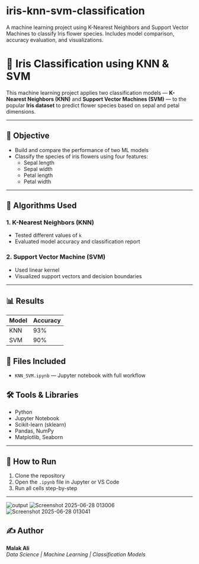 # iris-knn-svm-classification
A machine learning project using K-Nearest Neighbors and Support Vector Machines to classify Iris flower species. Includes model comparison, accuracy evaluation, and visualizations.

# 🌸 Iris Classification using KNN & SVM

This machine learning project applies two classification models — **K-Nearest Neighbors (KNN)** and **Support Vector Machines (SVM)** — to the popular **Iris dataset** to predict flower species based on sepal and petal dimensions.

---

## 🎯 Objective

- Build and compare the performance of two ML models
- Classify the species of iris flowers using four features:
  - Sepal length
  - Sepal width
  - Petal length
  - Petal width

---

## 🧠 Algorithms Used

### 1. K-Nearest Neighbors (KNN)
- Tested different values of `k`
- Evaluated model accuracy and classification report

### 2. Support Vector Machine (SVM)
- Used linear kernel
- Visualized support vectors and decision boundaries

---

## 📊 Results

| Model | Accuracy |
|-------|----------|
| KNN   | 93%    |
| SVM   | 90%    |



## 📁 Files Included

- `KNN_SVM.ipynb` — Jupyter notebook with full workflow

## 🛠️ Tools & Libraries

- Python
- Jupyter Notebook
- Scikit-learn (sklearn)
- Pandas, NumPy
- Matplotlib, Seaborn

---

## 🚀 How to Run

1. Clone the repository
2. Open the `.ipynb` file in Jupyter or VS Code
3. Run all cells step-by-step

---
![output](https://github.com/user-attachments/assets/88c6ab49-5af6-49e6-ad80-12fbdd6f4980)
![Screenshot 2025-06-28 013006](https://github.com/user-attachments/assets/6d36f3f2-5c3a-40de-b814-20ccd52d8542)
![Screenshot 2025-06-28 013041](https://github.com/user-attachments/assets/2a46bbe6-1821-40ad-93f7-d3229109be02)


## ✍️ Author

**Malak Ali**  
_Data Science | Machine Learning | Classification Models_

